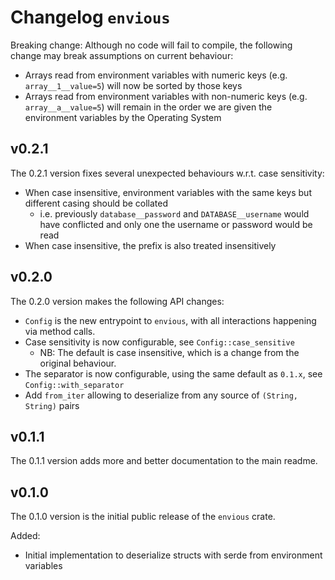 # Changelog `envious`

Breaking change: Although no code will fail to compile, the following change may break assumptions on current behaviour:

- Arrays read from environment variables with numeric keys (e.g. `array__1__value=5`) will now be sorted by those keys
- Arrays read from environment variables with non-numeric keys (e.g. `array__a__value=5`) will remain in the order we are given the environment variables by the Operating System

## v0.2.1

The 0.2.1 version fixes several unexpected behaviours w.r.t. case sensitivity:

- When case insensitive, environment variables with the same keys but different casing should be collated
  - i.e. previously `database__password` and `DATABASE__username` would have conflicted and only one the username or password would be read
- When case insensitive, the prefix is also treated insensitively

## v0.2.0

The 0.2.0 version makes the following API changes:

- `Config` is the new entrypoint to `envious`, with all interactions happening via method calls.
- Case sensitivity is now configurable, see `Config::case_sensitive`
  - NB: The default is case insensitive, which is a change from the original behaviour.
- The separator is now configurable, using the same default as `0.1.x`, see `Config::with_separator`
- Add `from_iter` allowing to deserialize from any source of `(String, String)` pairs

## v0.1.1

The 0.1.1 version adds more and better documentation to the main readme.

## v0.1.0

The 0.1.0 version is the initial public release of the `envious` crate.

Added:

- Initial implementation to deserialize structs with serde from environment variables
